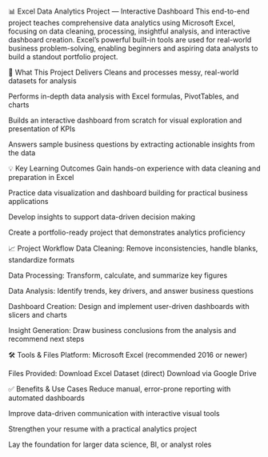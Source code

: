 📊 Excel Data Analytics Project — Interactive Dashboard
This end-to-end project teaches comprehensive data analytics using Microsoft Excel, focusing on data cleaning, processing, insightful analysis, and interactive dashboard creation. Excel’s powerful built-in tools are used for real-world business problem-solving, enabling beginners and aspiring data analysts to build a standout portfolio project.


🚀 What This Project Delivers
Cleans and processes messy, real-world datasets for analysis

Performs in-depth data analysis with Excel formulas, PivotTables, and charts

Builds an interactive dashboard from scratch for visual exploration and presentation of KPIs

Answers sample business questions by extracting actionable insights from the data

💡 Key Learning Outcomes
Gain hands-on experience with data cleaning and preparation in Excel

Practice data visualization and dashboard building for practical business applications

Develop insights to support data-driven decision making

Create a portfolio-ready project that demonstrates analytics proficiency

📈 Project Workflow
Data Cleaning:
Remove inconsistencies, handle blanks, standardize formats

Data Processing:
Transform, calculate, and summarize key figures

Data Analysis:
Identify trends, key drivers, and answer business questions

Dashboard Creation:
Design and implement user-driven dashboards with slicers and charts

Insight Generation:
Draw business conclusions from the analysis and recommend next steps

🛠️ Tools & Files
Platform: Microsoft Excel (recommended 2016 or newer)

Files Provided:
Download Excel Dataset (direct)
Download via Google Drive

✅ Benefits & Use Cases
Reduce manual, error-prone reporting with automated dashboards

Improve data-driven communication with interactive visual tools

Strengthen your resume with a practical analytics project

Lay the foundation for larger data science, BI, or analyst roles
